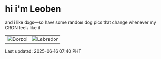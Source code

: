 # hi i'm Leoben

and i like dogs—so have some random dog pics that change whenever my CRON feels like it

|  |  |
|--------|----------|
| ![Borzoi](https://random-dog-vercel.vercel.app/api/random-borzoi?v=1750030827) | ![Labrador](https://random-dog-vercel.vercel.app/api/random-labrador?v=1750030827) |

Last updated: 2025-06-16 07:40 PHT
